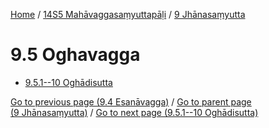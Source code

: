
[Home](/) / [14S5 Mahāvaggasaṃyuttapāḷi](...md) / [9 Jhānasaṃyutta](../14S5/9.md)

# 9.5 Oghavagga

* [9.5.1--10 Oghādisutta](9.5/9.5.1--10.md)

[Go to previous page (9.4 Esanāvagga)](9.4.md) / [Go to parent page (9 Jhānasaṃyutta)](../14S5/9.md) / [Go to next page (9.5.1--10 Oghādisutta)](9.5/9.5.1--10.md)


